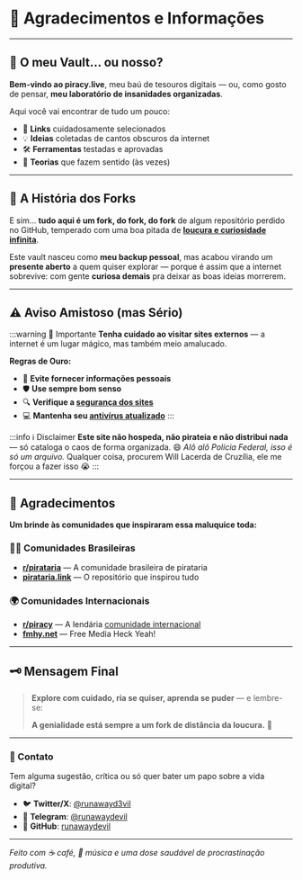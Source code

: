 # 🙏 Agradecimentos e Informações

---

## 🤔 O meu Vault... ou nosso?

**Bem-vindo ao piracy.live**, meu baú de tesouros digitais — ou, como gosto de pensar, **meu laboratório de insanidades organizadas**. 

Aqui você vai encontrar de tudo um pouco:
- 🔗 **Links** cuidadosamente selecionados
- 💡 **Ideias** coletadas de cantos obscuros da internet
- 🛠️ **Ferramentas** testadas e aprovadas
- 🧠 **Teorias** que fazem sentido (às vezes)

---

## 🍴 A História dos Forks

E sim… **tudo aqui é um fork, do fork, do fork** de algum repositório perdido no GitHub, temperado com uma boa pitada de **[loucura e curiosidade infinita](cultura/a-cultura-digital-e-a-formacao-de-identidades-online.md)**. 

Este vault nasceu como **meu backup pessoal**, mas acabou virando um **presente aberto** a quem quiser explorar — porque é assim que a internet sobrevive: com gente **curiosa demais** pra deixar as boas ideias morrerem.

---

## ⚠️ Aviso Amistoso (mas Sério)

:::warning 🚨 Importante
**Tenha cuidado ao visitar sites externos** — a internet é um lugar mágico, mas também meio amalucado. 

**Regras de Ouro:**
- 🚫 **Evite fornecer informações pessoais**
- 🛡️ **Use sempre bom senso**
- 🔍 **Verifique a [segurança dos sites](captain/desvendando-a-intersecao-entre-seguranca-digital-e-privacidade-online.md)**
- 💻 **Mantenha seu [antivírus atualizado](captain/protecao-digital-melhores-praticas-para-seguranca-pessoal-e-de-dispositivos.md)**
:::

:::info ℹ️ Disclaimer
**Este site não hospeda, não pirateia e não distribui nada** — só cataloga o caos de forma organizada. 😄 *Alô alô Polícia Federal, isso é só um arquivo.* Qualquer coisa, procurem Will Lacerda de Cruzília, ele me forçou a fazer isso 😭
:::

---

## 🙌 Agradecimentos

**Um brinde às comunidades que inspiraram essa maluquice toda:**

### 🏴‍☠️ Comunidades Brasileiras
- **[r/pirataria](https://reddit.com/r/pirataria)** — A comunidade brasileira de pirataria
- **[pirataria.link](https://pirataria.link)** — O repositório que inspirou tudo

### 🌍 Comunidades Internacionais  
- **[r/piracy](https://reddit.com/r/piracy)** — A lendária [comunidade internacional](captain/o-futuro-do-ciberativismo-desafios-e-oportunidades-na-era-digital.md)
- **[fmhy.net](https://fmhy.net)** — Free Media Heck Yeah!

---

## 🗝️ Mensagem Final

> **Explore com cuidado, ria se quiser, aprenda se puder** — e lembre-se: 
> 
> **A genialidade está sempre a um fork de distância da loucura.** 🤪

---

### 📧 Contato

Tem alguma sugestão, crítica ou só quer bater um papo sobre a vida digital?

- 🐦 **Twitter/X**: [@runawayd3vil](https://x.com/runawayd3vil)
- 📱 **Telegram**: [@runawaydevil](https://t.me/runawaydevil)
- 🐙 **GitHub**: [runawaydevil](https://github.com/runawaydevil)

---

*Feito com ☕ café, 🎵 música e uma dose saudável de procrastinação produtiva.*